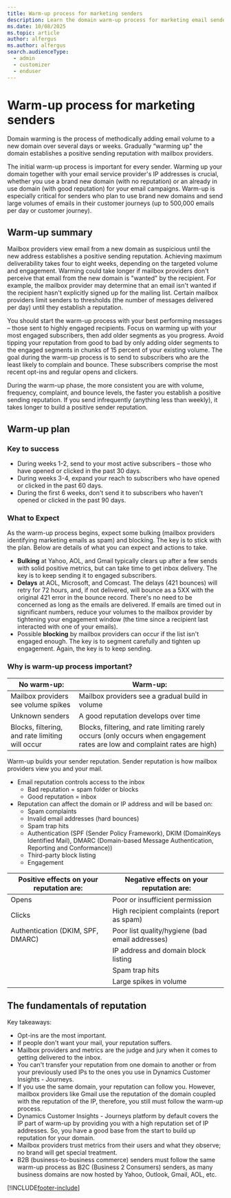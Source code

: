 ```yaml
---
title: Warm-up process for marketing senders
description: Learn the domain warm-up process for marketing email senders in Dynamics 365 Customer Insights - Journeys.
ms.date: 10/08/2025
ms.topic: article
author: alfergus
ms.author: alfergus
search.audienceType: 
  - admin
  - customizer
  - enduser
---
```


# Warm-up process for marketing senders

Domain warming is the process of methodically adding email volume to a new domain over several days or weeks. Gradually “warming up" the domain establishes a positive sending reputation with mailbox providers.

The initial warm-up process is important for every sender. Warming up your domain together with your email service provider's IP addresses is crucial, whether you use a brand new domain (with no reputation) or an already in use domain (with good reputation) for your email campaigns. Warm-up is especially critical for senders who plan to use brand new domains and send large volumes of emails in their customer journeys (up to 500,000 emails per day or customer journey).

## Warm-up summary

Mailbox providers view email from a new domain as suspicious until the new address establishes a positive sending reputation. Achieving maximum deliverability takes four to eight weeks, depending on the targeted volume and engagement. Warming could take longer if mailbox providers don't perceive that email from the new domain is "wanted" by the recipient. For example, the mailbox provider may determine that an email isn't wanted if the recipient hasn't explicitly signed up for the mailing list. Certain mailbox providers limit senders to thresholds (the number of messages delivered per day) until they establish a reputation.

You should start the warm-up process with your best performing messages – those sent to highly engaged recipients. Focus on warming up with your most engaged subscribers, then add older segments as you progress. Avoid tipping your reputation from good to bad by only adding older segments to the engaged segments in chunks of 15 percent of your existing volume. The goal during the warm-up process is to send to subscribers who are the least likely to complain and bounce. These subscribers comprise the most recent opt-ins and regular opens and clickers.

During the warm-up phase, the more consistent you are with volume, frequency, complaint, and bounce levels, the faster you establish a positive sending reputation. If you send infrequently (anything less than weekly), it takes longer to build a positive sender reputation.

## Warm-up plan

### Key to success
- During weeks 1-2, send to your most active subscribers – those who have opened or clicked in the past 30 days.
- During weeks 3-4, expand your reach to subscribers who have opened or clicked in the past 60 days.
- During the first 6 weeks, don't send it to subscribers who haven't opened or clicked in the past 90 days.

### What to Expect
As the warm-up process begins, expect some bulking (mailbox providers identifying marketing emails as spam) and blocking. The key is to stick with the plan. Below are details of what you can expect and actions to take.
- **Bulking** at Yahoo, AOL, and Gmail typically clears up after a few sends with solid positive metrics, but can take time to get inbox delivery. The key is to keep sending it to engaged subscribers.
- **Delays** at AOL, Microsoft, and Comcast. The delays (421 bounces) will retry for 72 hours, and, if not delivered, will bounce as a 5XX with the original 421 error in the bounce record. There's no need to be concerned as long as the emails are delivered. If emails are timed out in significant numbers, reduce your volumes to the mailbox provider by tightening your engagement window (the time since a recipient last interacted with one of your emails).
- Possible **blocking** by mailbox providers can occur if the list isn't engaged enough. The key is to segment carefully and tighten up engagement. Again, the key is to keep sending.

### Why is warm-up process important?

| No warm-up: | Warm-up: |
|---|---|
| Mailbox providers see volume spikes | Mailbox providers see a gradual build in volume |
| Unknown senders | A good reputation develops over time |
| Blocks, filtering,   and rate limiting will occur | Blocks, filtering, and rate limiting rarely occurs (only occurs when engagement rates are low and complaint rates are high) |

Warm-up builds your sender reputation. Sender reputation is how mailbox providers view you and your mail.
- Email reputation controls access to the inbox
    - Bad reputation = spam folder or blocks
    - Good reputation = inbox
- Reputation can affect the domain or IP address and will be based on:
    - Spam complaints
    - Invalid email addresses (hard bounces)
    - Spam trap hits
    - Authentication (SPF (Sender Policy Framework), DKIM (DomainKeys Identified Mail), DMARC (Domain-based Message Authentication, Reporting and Conformance))
    - Third-party block listing
    - Engagement

| Positive effects on your reputation are: | Negative effects on your reputation are: |
|---|---|
| Opens | Poor or insufficient permission |
| Clicks | High recipient complaints (report as spam) |
| Authentication (DKIM, SPF, DMARC) | Poor list quality/hygiene (bad email addresses) |
|   | IP address and domain block listing |
|   | Spam trap hits |
|   | Large spikes in volume |

## The fundamentals of reputation

Key takeaways:

- Opt-ins are the most important.
- If people don't want your mail, your reputation suffers.
- Mailbox providers and metrics are the judge and jury when it comes to getting delivered to the inbox.
- You can't transfer your reputation from one domain to another or from your previously used IPs to the ones you use in Dynamics Customer Insights - Journeys.
- If you use the same domain, your reputation can follow you. However, mailbox providers like Gmail use the reputation of the domain coupled with the reputation of the IP, therefore, you still must follow the warm-up process.
- Dynamics Customer Insights - Journeys platform by default covers the IP part of warm-up by providing you with a high reputation set of IP addresses. So, you have a good base from the start to build up reputation for your domain.
- Mailbox providers trust metrics from their users and what they observe; no brand will get special treatment.
- B2B (business-to-business commerce) senders must follow the same warm-up process as B2C (Business 2 Consumers) senders, as many business domains are now hosted by Yahoo, Outlook, Gmail, AOL, etc.

[!INCLUDE[footer-include](./includes/footer-banner.md)]